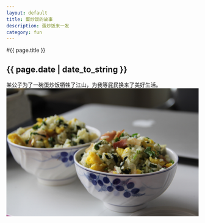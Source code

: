 ```yaml
---
layout: default
title: 蛋炒饭的故事
description: 蛋炒饭来一发
category: fun
---
```


#{{ page.title }}
## {{ page.date | date_to_string }}

某公子为了一碗蛋炒饭牺牲了江山，为我等屁民换来了美好生活。  
![Fried Rice](/img/blog/fried_Rice.JPG)